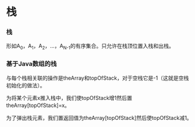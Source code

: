 # 栈

### 栈

形如A<sub>0</sub>，A<sub>1</sub>，A<sub>2</sub>，…，A<sub>N-1</sub>的有序集合。只允许在栈顶位置入栈和出栈。

### 基于Java数组的栈

与每个栈相关联的操作是theArray和topOfStack，对于空栈它是-1（这就是空栈初始化的做法）。

为将某个元素x推入栈中，我们使topOfStack增1然后置theArray[topOfStack]=x。

为了弹出栈元素，我们置返回值为theArray[topOfStack]然后使topOfStack减1。
